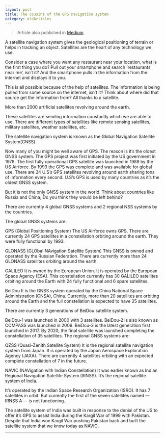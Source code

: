 ```yaml
---
layout: post 
title: The cousins of the GPS navigation system
category: oldArticles
---
```


> Article also published in [Medium](https://surajsv.medium.com/).

A satellite navigation system gives the geological positioning of terrain or helps in tracking an object. Satellites are the heart of any technology we use.

Consider a case where you want any restaurant near your location, what is the first thing you do? Pull out your smartphone and search ‘restaurants near me’, isn’t it? And the smartphone pulls in the information from the internet and displays it to you.

This is all possible because of the help of satellites. The information is being pulled from some source on the internet, isn’t it? Think about where did that source get the information from? All thanks to a satellite.

More than 2000 artificial satellites revolving around the earth.

These satellites are sending information constantly which we are able to use. There are different types of satellites like remote sensing satellites, military satellites, weather satellites, etc.

The satellite navigation system is known as the Global Navigation Satellite System(GNSS).

Now many of you might be well aware of GPS. The reason is it’s the oldest GNSS system. The GPS project was first initiated by the US government in 1978. The first fully operational GPS satellite was launched in 1989 by the US Airforce. By 1993 the GPS was complete and was available for global use. There are 24 U.S’s GPS satellites revolving around earth sharing tons of information every second. U.S’s GPS is used by many countries as it’s the oldest GNSS system.

But it is not the only GNSS system in the world. Think about countries like Russia and China; Do you think they would be left behind?

There are currently 4 global GNSS systems and 2 regional NSS systems by the countries.

The global GNSS systems are:

GPS (Global Positioning System)
The US Airforce owns GPS. There are currently 24 GPS satellites in a constellation orbiting around the earth. They were fully functional by 1993.

GLONASS (GLObal NAvigation Satellite System)
This GNSS is owned and operated by the Russian Federation. There are currently more than 24 GLONASS satellites orbiting around the earth.

GALILEO
It is owned by the European Union. It is operated by the European Space Agency (ESA). This constellation currently has 30 GALILEO satellites orbiting around the Earth with 24 fully functional and 6 spare satellites.

BeiDou
It is the GNSS system operated by the China National Space Administration (CNSA), China. Currently, more than 20 satellites are orbiting around the Earth and the full constellation is expected to have 35 satellites.

There are currently 3 generations of BeiDou satellite system.

BeiDou-1 was launched in 2000 with 3 satellites.
BeiDou-2 is also known as COMPASS was launched in 2009.
BeiDou-3 is the latest generation first launched in 2017. By 2020, the final satellite was launched completing the constellation of 35 satellites.
The regional GNSS systems are:

QZSS (Quasi-Zenith Satellite System)
It is the regional satellite navigation system from Japan. It is operated by the Japan Aerospace Exploration Agency (JAXA). There are currently 4 satellites orbiting with an expected complete constellation of 7 in the future.

NAVIC (NAVigation with Indian Constellation)
It was earlier known as Indian Regional Navigation Satellite System (IRNSS). It’s the regional satellite system of India.

It’s operated by the Indian Space Research Organization (ISRO). It has 7 satellites in orbit. But currently the first of the seven satellites named — IRNSS A — is not functioning.

The satellite system of India was built in response to the denial of the US to offer it’s GPS to assist India during the Kargil War of 1999 with Pakistan. Despite that India won Kargil War pushing Pakistan back and built the satellite system that we know today as NAVIC.

----------------
